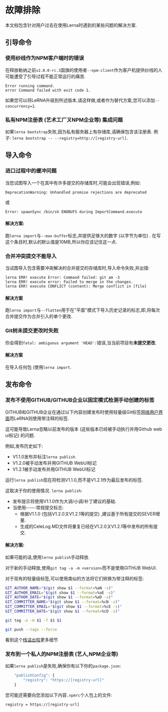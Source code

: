 
# 故障排除

本文档包含针对用户过去在使用Lerna时遇到的某些问题的解决方案. 

## 引导命令

### 使用纱线作为NPM客户端时的错误

在释放勒纳之前`v2.0.0-rc.3`国旗的使用者`--npm-client`作为客户机提供纱线的人可能遭受了引导过程不能正常运行的痛苦. 

    Error running command.
    error Command failed with exit code 1.

如果您可以将LeRNA升级到所述版本,请这样做,或者作为替代方案,您可以添加`--concurrency=1`.

### 私有NPM注册表 (艺术工厂ㄡNPM企业等) 集成问题

如果`lerna bootstrap`失败,因为私有服务器上有存储库,请确保包含该注册表. 例子: `lerna bootstrap -- --registry=http://[registry-url]`.

## 导入命令

### 进口过程中的缓冲问题

当您试图导入一个在其中有许多提交的存储库时,可能会出现错误,例如: 

    DeprecationWarning: Unhandled promise rejections are deprecated

或

    Error: spawnSync /bin/sh ENOBUFS during ImportCommand.execute

#### 解决方案: 

跑`lerna import`与`--max-buffer`标志,并提供足够大的数字 (以字节为单位) . 在写这个条目时,默认的默认值是10MB,所以你应该记住这一点. 

### 合并冲突提交不能导入

当试图导入包含需要冲突解决的合并提交的存储库时,导入命令失败,并出错: 

    lerna ERR! execute Error: Command failed: git am -3
    lerna ERR! execute error: Failed to merge in the changes.
    lerna ERR! execute CONFLICT (content): Merge conflict in [file]

#### 解决方案

跑`lerna import`与`--flatten`用于在"平面"模式下导入历史记录的标志,即,将每次合并提交作为合并引入的单个更改. 

### Git树未提交更改时失败

你会得到`fatal: ambiguous argument 'HEAD':`错误,当当前项目有**未提交更改**.

#### 解决方案

在导入任何包 (使用`lerna import`.

## 发布命令

### 发布不使用GITHUB/GITHUB企业以固定模式检测手动创建的标签

GITHUB和GITHUB企业在通过以下内容创建发布时使用轻量级Git标签[网络用户界面](https://help.github.com/articles/working-with-tags)而LeRNA则使用带注释的标签. 

这可能导致Lerna忽略以前发布的版本 (这些版本已经被手动执行并用Github web ui标记) 的问题. 

例如,发布历史如下: 

-   V1.1.0发布并标注`lerna publish`
-   V1.2.0被手动发布并用GITHUB WebUI标记
-   V1.2.1被手动发布并用GITHUB WebUI标记

运行`lerna publish`现在将检测V1.1.0,而不是V1.2.1作为最后发布的标签. 

这取决于你的使用情况. `lerna publish`: 

-   发布提示将使用V1.1.0作为大调/小调/补丁建议的基础. 
-   当使用-----常规提交标志: 
    -   根据V1.1.0 (包括V1.2.0ㄡV1.2.1等的提交) ,建议基于所有提交的SEVER增量. 
    -   生成的CeleLog.MD文件将重复已经在V1.2.0ㄡV1.2.1等中发布的所有提交. 

#### 解决方案: 

如果可能的话,使用`lerna publish`手动释放. 

对于新的手动释放,使用`git tag -a -m <version>`而不是使用GITHUB WebUI. 

对于现有的轻量级标签,可以使用类似的方法将它们转换为带注释的标签: 

```sh
GIT_AUTHOR_NAME="$(git show $1 --format=%aN -s)"
GIT_AUTHOR_EMAIL="$(git show $1 --format=%aE -s)"
GIT_AUTHOR_DATE="$(git show $1 --format=%aD -s)"
GIT_COMMITTER_NAME="$(git show $1 --format=%cN -s)"
GIT_COMMITTER_EMAIL="$(git show $1 --format=%cE -s)"
GIT_COMMITTER_DATE="$(git show $1 --format=%cD -s)"

git tag -a -m $1 -f $1 $1

git push --tags --force
```

看到这个[栈溢出柱](https://stackoverflow.com/questions/5002555/can-a-lightweight-tag-be-converted-to-an-annotated-tag)更多细节

### 发布到一个私人的NPM注册表 (艺人,NPM企业等) 

如果`lerna publish`是失败,确保你有以下你的`package.json`: 

```javascript
	"publishConfig": {
		"registry": "https://[registry-url]"
	}
```

您可能还需要向您添加以下内容`.npmrc`个人包上的文件: 

    registry = https://[registry-url]
